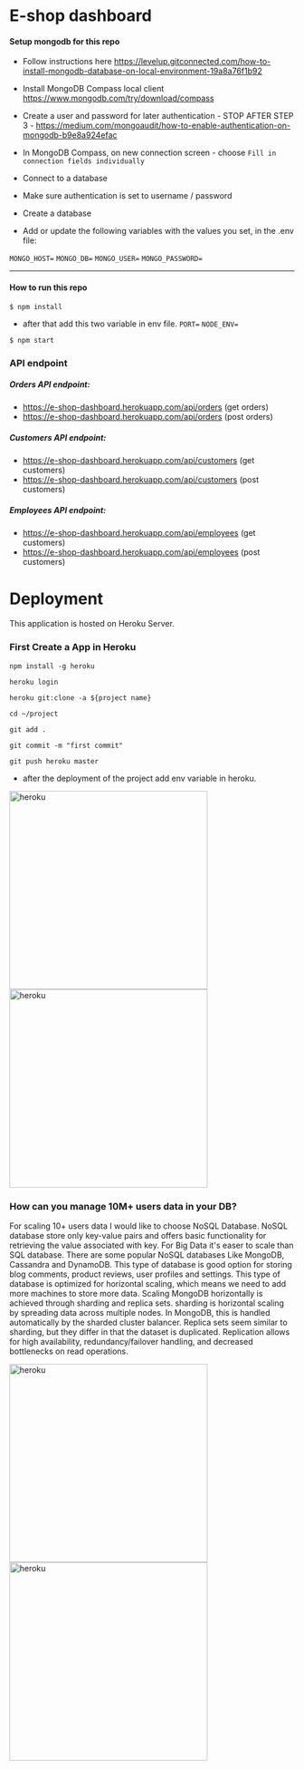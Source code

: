 # E-shop dashboard

#### Setup mongodb for this repo

- Follow instructions here https://levelup.gitconnected.com/how-to-install-mongodb-database-on-local-environment-19a8a76f1b92

- Install MongoDB Compass local client https://www.mongodb.com/try/download/compass

- Create a user and password for later authentication - STOP AFTER STEP 3 - https://medium.com/mongoaudit/how-to-enable-authentication-on-mongodb-b9e8a924efac

- In MongoDB Compass, on new connection screen - choose `Fill in connection fields individually`

- Connect to a database

- Make sure authentication is set to username / password

- Create a database

- Add or update the following variables with the values you set, in the .env file:

`MONGO_HOST=`
`MONGO_DB=`
`MONGO_USER=`
`MONGO_PASSWORD=`

---

#### How to run this repo

`$ npm install`

- after that add this two variable in env file.
  `PORT=`
  `NODE_ENV=`

`$ npm start`

### API endpoint

##### Orders API endpoint:

- https://e-shop-dashboard.herokuapp.com/api/orders (get orders)
- https://e-shop-dashboard.herokuapp.com/api/orders (post orders)

##### Customers API endpoint:

- https://e-shop-dashboard.herokuapp.com/api/customers (get customers)
- https://e-shop-dashboard.herokuapp.com/api/customers (post customers)

##### Employees API endpoint:

- https://e-shop-dashboard.herokuapp.com/api/employees (get customers)
- https://e-shop-dashboard.herokuapp.com/api/employees (post customers)

# Deployment

This application is hosted on Heroku Server.

### First Create a App in Heroku

`npm install -g heroku`

`heroku login`

`heroku git:clone -a ${project name}`

`cd ~/project`

`git add .`

`git commit -m "first commit"`

`git push heroku master`

- after the deployment of the project add env variable in heroku.

<img alt="heroku" src="https://i.ibb.co/5vpW4vs/Screenshot-from-2022-07-20-21-21-37.png" width="full" height="350" />

<img alt="heroku" src="https://i.ibb.co/sCD642t/Screenshot-from-2022-07-20-21-33-39.png" width="full" height="350" />

### How can you manage 10M+ users data in your DB?

For scaling 10+ users data I would like to choose NoSQL Database. NoSQL database store only key-value pairs and offers basic functionality for retrieving the value associated with key. For Big Data it's easer to scale than SQL database. There are some popular NoSQL databases Like MongoDB, Cassandra
and DynamoDB. This type of database is good option for storing blog comments, product reviews, user profiles and settings. This type of database is optimized for horizontal scaling, which means we need to add more machines to store more data. Scaling MongoDB horizontally is achieved through sharding and replica sets.
sharding is horizontal scaling by spreading data across multiple nodes. In MongoDB, this is handled automatically by the sharded cluster balancer. Replica sets seem similar to sharding, but they differ in that the dataset is duplicated. Replication allows for high availability, redundancy/failover handling, and decreased bottlenecks on read operations.

<img alt="heroku" src="https://i.ibb.co/YNcpFGZ/Screenshot-from-2022-07-21-08-35-11.png" width="full" height="350" />

<img alt="heroku" src="https://i.ibb.co/4RHXPzP/Screenshot-from-2022-07-21-08-35-20.png" width="full" height="350" />
